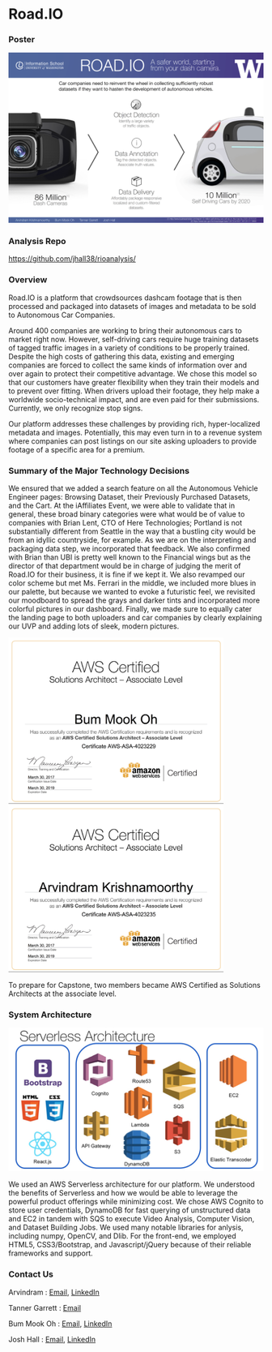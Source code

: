 # Road.IO

### Poster
![alt text][poster]

### Analysis Repo
https://github.com/jhall38/rioanalysis/

### Overview
Road.IO is a platform that crowdsources dashcam footage that is then processed and packaged into datasets of images and metadata to be sold to Autonomous Car Companies.
    
Around 400 companies are working to bring their autonomous cars to market right now. However, self-driving cars require huge training datasets of tagged traffic images in a variety of conditions to be properly trained. Despite the high costs of gathering this data, existing and emerging companies are forced to collect the same kinds of information over and over again to protect their competitive advantage. We chose this model  so that our customers have greater flexibility when they train their models and to prevent over fitting. When drivers upload their footage, they help make a worldwide socio-technical impact, and are even paid for their submissions. Currently, we only recognize stop signs.

Our platform addresses these challenges by providing rich, hyper-localized metadata and images. Potentially, this may even turn in to a revenue system where companies can post listings on our site asking uploaders to provide footage of a specific area for a premium.


### Summary of the Major Technology Decisions
We ensured that we added a search feature on all the Autonomous Vehicle Engineer pages: Browsing Dataset, their Previously Purchased Datasets, and the Cart. At the iAffiliates Event, we were able to validate that in general, these broad binary categories were what would be of value to companies with Brian Lent, CTO of Here Technologies; Portland is not substantially different from Seattle in the way that a bustling city would be from an idyllic countryside, for example. As we are on the interpreting and packaging data step, we incorporated that feedback. We also confirmed with Brian than UBI is pretty well known to the Financial wings but as the director of that department would be in charge of judging the merit of Road.IO for their business, it is fine if we kept it. We also revamped our color scheme but met Ms. Ferrari in the middle, we included more blues in our palette, but because we wanted to evoke a futuristic feel, we revisited our moodboard to spread the grays and darker tints and incorporated more colorful pictures in our dashboard. Finally, we made sure to equally cater the landing page to both uploaders and car companies by clearly explaining our UVP and adding lots of sleek, modern pictures.

<img src="src/aws_chris.png" width="425"/> <img src="src/aws_arvind.png" width="425"/> 

To prepare for Capstone, two members became AWS Certified as Solutions Architects at the associate level. 


### System Architecture
<img src="src/serverless.jpg" width="700"/> 

We used an AWS Serverless architecture for our platform. We understood the benefits of Serverless and how we would be able to leverage the powerful product offerings while minimizing cost. We chose AWS Cognito to store user credentials, DynamoDB for fast querying of unstructured data and EC2 in tandem with SQS to execute Video Analysis, Computer Vision, and Dataset Building Jobs. We used many notable libraries for anlysis, including numpy, OpenCV, and Dlib. For the front-end, we employed HTML5, CSS3/Bootstrap, and Javascript/jQuery because of their reliable frameworks and support.


### Contact Us
Arvindram : [Email](mailto:karvi90@gmail.com), [LinkedIn](https://www.linkedin.com/in/arvindramkrishnamoorthy)

Tanner Garrett : [Email](mailto:tanner@garrett.org)

Bum Mook Oh : [Email](mailto:bmo5@uw.edu), [LinkedIn](https://www.linkedin.com/in/bummookoh/)

Josh Hall : [Email](mailto:jhall38@uw.edu), [LinkedIn](https://www.linkedin.com/in/jhall38/)



[poster]: src/roadio_capstone_poster.png "Road.IO Poster"
[aws_arvind]: src/aws_arvind.png "Arvind AWS Certificate"
[aws_chris]: src/aws_chris.png "Chris AWS Certificate"
[serverless]: src/serverless.jpg "Serverless"
